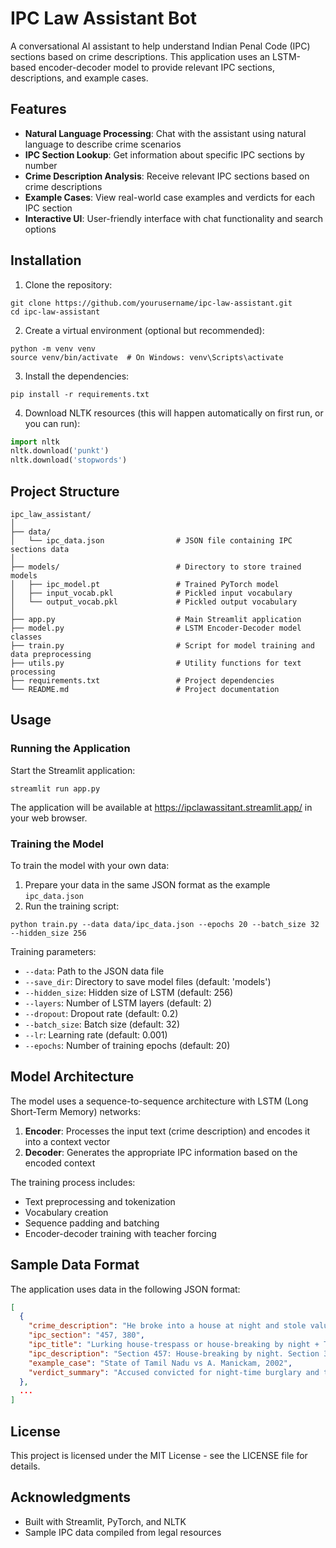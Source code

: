 # IPC Law Assistant Bot

A conversational AI assistant to help understand Indian Penal Code (IPC) sections based on crime descriptions. This application uses an LSTM-based encoder-decoder model to provide relevant IPC sections, descriptions, and example cases.

## Features

- **Natural Language Processing**: Chat with the assistant using natural language to describe crime scenarios
- **IPC Section Lookup**: Get information about specific IPC sections by number
- **Crime Description Analysis**: Receive relevant IPC sections based on crime descriptions
- **Example Cases**: View real-world case examples and verdicts for each IPC section
- **Interactive UI**: User-friendly interface with chat functionality and search options

## Installation

1. Clone the repository:
```
git clone https://github.com/yourusername/ipc-law-assistant.git
cd ipc-law-assistant
```

2. Create a virtual environment (optional but recommended):
```
python -m venv venv
source venv/bin/activate  # On Windows: venv\Scripts\activate
```

3. Install the dependencies:
```
pip install -r requirements.txt
```

4. Download NLTK resources (this will happen automatically on first run, or you can run):
```python
import nltk
nltk.download('punkt')
nltk.download('stopwords')
```

## Project Structure

```
ipc_law_assistant/
│
├── data/
│   └── ipc_data.json                # JSON file containing IPC sections data
│
├── models/                          # Directory to store trained models
│   ├── ipc_model.pt                 # Trained PyTorch model
│   ├── input_vocab.pkl              # Pickled input vocabulary
│   └── output_vocab.pkl             # Pickled output vocabulary
│
├── app.py                           # Main Streamlit application
├── model.py                         # LSTM Encoder-Decoder model classes
├── train.py                         # Script for model training and data preprocessing
├── utils.py                         # Utility functions for text processing
├── requirements.txt                 # Project dependencies
└── README.md                        # Project documentation
```

## Usage

### Running the Application

Start the Streamlit application:
```
streamlit run app.py
```

The application will be available at  https://ipclawassitant.streamlit.app/  in your web browser.

### Training the Model

To train the model with your own data:

1. Prepare your data in the same JSON format as the example `ipc_data.json`
2. Run the training script:
```
python train.py --data data/ipc_data.json --epochs 20 --batch_size 32 --hidden_size 256
```

Training parameters:
- `--data`: Path to the JSON data file
- `--save_dir`: Directory to save model files (default: 'models')
- `--hidden_size`: Hidden size of LSTM (default: 256)
- `--layers`: Number of LSTM layers (default: 2)
- `--dropout`: Dropout rate (default: 0.2)
- `--batch_size`: Batch size (default: 32)
- `--lr`: Learning rate (default: 0.001)
- `--epochs`: Number of training epochs (default: 20)

## Model Architecture

The model uses a sequence-to-sequence architecture with LSTM (Long Short-Term Memory) networks:

1. **Encoder**: Processes the input text (crime description) and encodes it into a context vector
2. **Decoder**: Generates the appropriate IPC information based on the encoded context

The training process includes:
- Text preprocessing and tokenization
- Vocabulary creation
- Sequence padding and batching
- Encoder-decoder training with teacher forcing

## Sample Data Format

The application uses data in the following JSON format:

```json
[
  {
    "crime_description": "He broke into a house at night and stole valuable items.",
    "ipc_section": "457, 380",
    "ipc_title": "Lurking house-trespass or house-breaking by night + Theft",
    "ipc_description": "Section 457: House-breaking by night. Section 380: Theft in dwelling house.",
    "example_case": "State of Tamil Nadu vs A. Manickam, 2002",
    "verdict_summary": "Accused convicted for night-time burglary and theft under IPC 457 and 380."
  },
  ...
]
```

## License

This project is licensed under the MIT License - see the LICENSE file for details.

## Acknowledgments

- Built with Streamlit, PyTorch, and NLTK
- Sample IPC data compiled from legal resources
